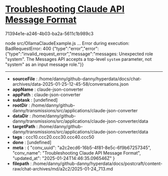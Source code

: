 # [Troubleshooting Claude API Message Format](https://claude.ai/chat/a2c2ecd6-16b5-4f81-8e5c-6f9b67257345)

71394e1e-a246-4b03-ba2a-5611c1b989c3

node src/OllamaClaudeExample.js
...
Error during execution: BadRequestError: 400 {"type":"error","error":{"type":"invalid_request_error","message":"messages: Unexpected role \"system\". The Messages API accepts a top-level `system` parameter, not \"system\" as an input message role."}}

---

* **sourceFile** : /home/danny/github-danny/hyperdata/docs/chat-archives/data-2025-01-25-12-45-58/conversations.json
* **appName** : claude-json-converter
* **appPath** : claude-json-converter
* **subtask** : [undefined]
* **rootDir** : /home/danny/github-danny/transmissions/src/applications/claude-json-converter
* **dataDir** : /home/danny/github-danny/transmissions/src/applications/claude-json-converter/data
* **targetPath** : /home/danny/github-danny/transmissions/src/applications/claude-json-converter/data
* **tags** : ccc10.ccc20.ccc30.ccc40.ccc50
* **done** : [undefined]
* **meta** : {
  "conv_uuid": "a2c2ecd6-16b5-4f81-8e5c-6f9b67257345",
  "conv_name": "Troubleshooting Claude API Message Format",
  "updated_at": "2025-01-24T14:46:35.096546Z"
}
* **filepath** : /home/danny/github-danny/hyperdata/docs/postcraft/content-raw/chat-archives/md/a2c2/2025-01-24_713.md